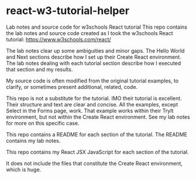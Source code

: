 # react-w3-tutorial-helper
Lab notes and source code for w3schools React tutorial
This repo contains the lab notes and source code created as I took the w3schools React tutorial: https://www.w3schools.com/react/

The lab notes clear up some ambiguities and minor gaps. The Hello World and Next sections describe how I set up their Create React environment. The lab notes dealing with each tutorial section describe how I executed that section and my results. 

My source code is often modified from the original tutorial examples, to clarify, or sometimes present additional, related, code.

This repo is not a substitute for the tutorial. IMO their tutorial is excellent. Their structure and text are clear and concise. All the examples, except Select in the Forms page, work. That example works within their TryIt environment, but not within the Create React environment. See my lab notes for more on this specific case.

This repo contains a README for each section of the tutorial. The README contains my lab notes.

This repo contains my React JSX JavaScript for each section of the tutorial.

It does not include the files that constitute the Create React environment, which is huge.


